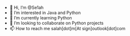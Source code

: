 - 👋 Hi, I’m @Se1ah
- 👀 I’m interested in Java and Python
- 🌱 I’m currently learning Python
- 💞️ I’m looking to collaborate on Python projects
- 📫 How to reach me salah[dot]m[At sign]outlook[dot]com

<!---
Se1ah/Se1ah is a ✨ special ✨ repository because its `README.md` (this file) appears on your GitHub profile.
You can click the Preview link to take a look at your changes.
--->
